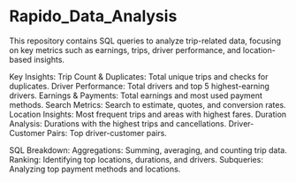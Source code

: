 # Rapido_Data_Analysis
This repository contains SQL queries to analyze trip-related data, focusing on key metrics such as earnings, trips, driver performance, and location-based insights.

Key Insights:
Trip Count & Duplicates: Total unique trips and checks for duplicates.
Driver Performance: Total drivers and top 5 highest-earning drivers.
Earnings & Payments: Total earnings and most used payment methods.
Search Metrics: Search to estimate, quotes, and conversion rates.
Location Insights: Most frequent trips and areas with highest fares.
Duration Analysis: Durations with the highest trips and cancellations.
Driver-Customer Pairs: Top driver-customer pairs.


SQL Breakdown:
Aggregations: Summing, averaging, and counting trip data.
Ranking: Identifying top locations, durations, and drivers.
Subqueries: Analyzing top payment methods and locations.
